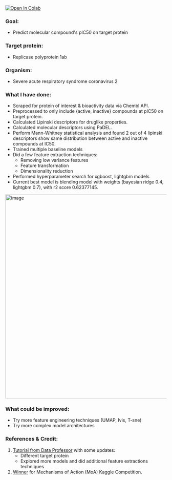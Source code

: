 <a target="_blank" href="https://colab.research.google.com/github/SarahHannes/computational-drug-discovery/blob/main/computational_drug_discovery.ipynb">
  <img src="https://colab.research.google.com/assets/colab-badge.svg" alt="Open In Colab"/>
</a>

### Goal:
- Predict molecular compound's pIC50 on target protein

### Target protein:
- Replicase polyprotein 1ab

### Organism:
- Severe acute respiratory syndrome coronavirus 2

### What I have done:
- Scraped for protein of interest & bioactivity data via Chembl API.
- Preprocessed to only include {active, inactive} compounds at pIC50 on target protein.
- Calculated Lipinski descriptors for druglike properties.
- Calculated molecular descriptors using PaDEL.
- Perform Mann-Whitney statistical analysis and found 2 out of 4 lipinski descriptors show same distribution between active and inactive compounds at IC50.
- Trained multiple baseline models
- Did a few feature extraction techniques:
  - Removing low variance features
  - Feature transformation
  - Dimensionality reduction
- Performed hyperparameter search for xgboost, lightgbm models
- Current best model is blending model with weights (bayesian ridge 0.4, lightgbm 0.7), with r2 score 0.62377145.

<img width="637" alt="image" src="https://github.com/user-attachments/assets/6951909a-6a27-4437-bb37-c4669abd354b">

### What could be improved:
- Try more feature engineering techniques (UMAP, Ivis, T-sne)
- Try more complex model architectures

### References & Credit:
1. <a href="https://youtu.be/plVLRashaA8?si=cRq4rxBGerQKeRuY">Tutorial from Data Professor</a> with some updates:
    - Different target protein
    - Explored more models and did additional feature extractions techniques
2. <a href="https://www.kaggle.com/competitions/lish-moa/discussion/201510">Winner</a>  for Mechanisms of Action (MoA) Kaggle Competition.
